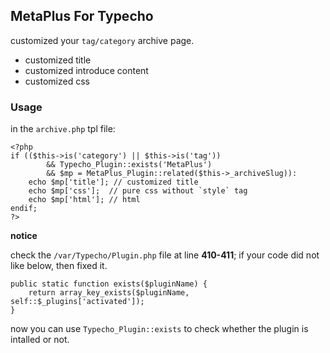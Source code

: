 ## MetaPlus For Typecho

customized your `tag/category` archive page.

 - customized title
 - customized introduce content
 - customized css


### Usage 

in the `archive.php` tpl file:


```
<?php
if (($this->is('category') || $this->is('tag'))
        && Typecho_Plugin::exists('MetaPlus')
        && $mp = MetaPlus_Plugin::related($this->_archiveSlug)):
    echo $mp['title']; // customized title
    echo $mp['css'];  // pure css without `style` tag
    echo $mp['html']; // html
endif;
?>
```


**notice**

check the `/var/Typecho/Plugin.php` file at line **410-411**;
if your code did not like below, then fixed it.

```
public static function exists($pluginName) {
    return array_key_exists($pluginName, self::$_plugins['activated']);
}
```

now you can use `Typecho_Plugin::exists` to check whether the plugin is intalled or not.


